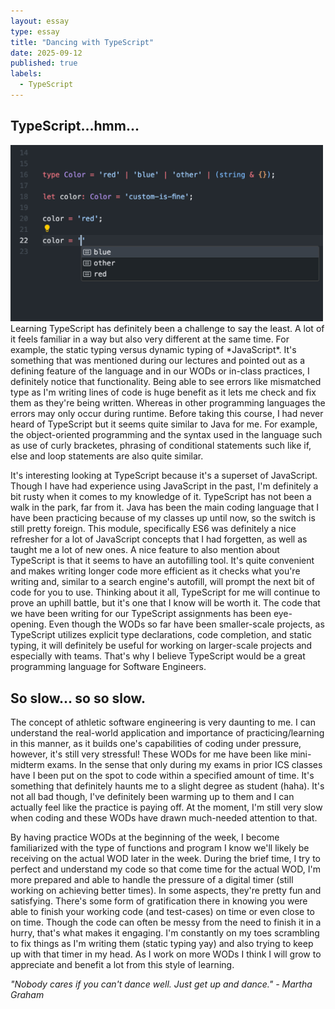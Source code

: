 ```yaml
---
layout: essay
type: essay
title: "Dancing with TypeScript"
date: 2025-09-12
published: true
labels:
  - TypeScript
---
```


## TypeScript...hmm... 
<img width="500px" class="rounded float-start pe-4" src="../img/autocomplete.png">
Learning TypeScript has definitely been a challenge to say the least. A lot of it feels familiar in a way but also very different at the same time. For example, the static typing versus dynamic typing of *JavaScript*. It's something that was mentioned during our lectures and pointed out as a defining feature of the language and in our WODs or in-class practices, I definitely notice that functionality. Being able to see errors like mismatched type as I'm writing lines of code is huge benefit as it lets me check and fix them as they're being written. Whereas in other programming languages the errors may only occur during runtime. Before taking this course, I had never heard of TypeScript but it seems quite similar to Java for me. For example, the object-oriented programming and the syntax used in the language such as use of curly bracketes, phrasing of conditional statements such like if, else and loop statements are also quite similar. 

It's interesting looking at TypeScript because it's a superset of JavaScript. Though I have had experience using JavaScript in the past, I'm definitely a bit rusty when it comes to my knowledge of it. TypeScript has not been a walk in the park, far from it. Java has been the main coding language that I have been practicing because of my classes up until now, so the switch is still pretty foreign. This module, specifically ES6 was definitely a nice refresher for a lot of JavaScript concepts that I had forgetten, as well as taught me a lot of new ones. A nice feature to also mention about TypeScript is that it seems to have an autofilling tool. It's quite convenient and makes writing longer code more efficient as it checks what you're writing and, similar to a search engine's autofill, will prompt the next bit of code for you to use. Thinking about it all, TypeScript for me will continue to prove an uphill battle, but it's one that I know will be worth it. The code that we have been writing for our TypeScript assignments has been eye-opening. Even though the WODs so far have been smaller-scale projects, as TypeScript utilizes explicit type declarations, code completion, and static typing, it will definitely be useful for working on larger-scale projects and especially with teams. That's why I believe TypeScript would be a great programming language for Software Engineers. 

## So slow... so so slow.
The concept of athletic software engineering is very daunting to me. I can understand the real-world application and importance of practicing/learning in this manner, as it builds one's capabilities of coding under pressure, however, it's still very stressful! These WODs for me have been like mini-midterm exams. In the sense that only during my exams in prior ICS classes have I been put on the spot to code within a specified amount of time. It's something that definitely haunts me to a slight degree as student (haha). It's not all bad though, I've definitely been warming up to them and I can actually feel like the practice is paying off. At the moment, I'm still very slow when coding and these WODs have drawn much-needed attention to that.


By having practice WODs at the beginning of the week, I become familiarized with the type of functions and program I know we'll likely be receiving on the actual WOD later in the week. During the brief time, I try to perfect and understand my code so that come time for the actual WOD, I'm more prepared and able to handle the pressure of a digital timer (still working on achieving better times). In some aspects, they're pretty fun and satisfying. There's some form of gratification there in knowing you were able to finish your working code (and test-cases) on time or even close to on time. Though the code can often be messy from the need to finish it in a hurry, that's what makes it engaging. I'm constantly on my toes scrambling to fix things as I'm writing them (static typing yay) and also trying to keep up with that timer in my head. As I work on more WODs I think I will grow to appreciate and benefit a lot from this style of learning.

*"Nobody cares if you can't dance well. Just get up and dance." - Martha Graham*
    
